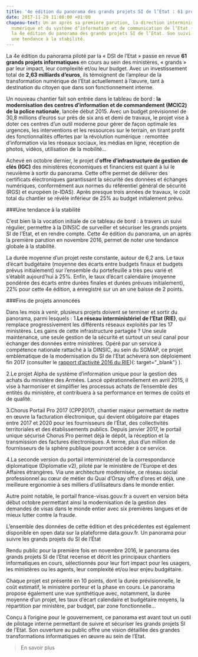 ```yaml
---
title: '4e édition du panorama des grands projets SI de l’État : 61 projets à la loupe'
date: 2017-11-29 11:08:00 +01:00
chapeau-text: Un an après sa première parution, la direction interministérielle du
  numérique et du système d’information et de communication de l’Etat (DINSIC) publie
  la 4e édition du panorama des grands projets SI de l’Etat. Son suivi sur un an montre
  une tendance à la stabilité.
---
```


La 4e édition du panorama piloté par la « DSI de l’Etat » passe en revue **61 grands projets informatiques** en cours au sein des ministères, « grands » par leur impact, leur complexité et/ou leur budget. Avec un investissement total de **2,63 milliards d’euros**, ils témoignent de l’ampleur de la transformation numérique de l’Etat actuellement à l’œuvre, tant à destination du citoyen que dans son fonctionnement interne.

Un nouveau chantier fait son entrée dans le tableau de bord : **la modernisation des centres d’information et de commandement (MCIC2) de la police nationale**, lancée début 2015. Avec un budget prévisionnel de 30,8 millions d’euros sur près de six ans et demi de travaux, le projet vise à doter ces centres d’un outil moderne pour gérer de façon optimale les urgences, les interventions et les ressources sur le terrain, en tirant profit des fonctionnalités offertes par la révolution numérique : remontée d’information via les réseaux sociaux, les médias en ligne, réception de photos, vidéos, utilisation de la mobilité…

Achevé en octobre dernier, le projet d’**offre d’infrastructure de gestion de clés (IGC)** des ministères économiques et financiers est quant à lui le neuvième à sortir du panorama. Cette offre permet de délivrer des certificats électroniques garantissant la sécurité des données et échanges numériques, conformément aux normes du référentiel général de sécurité (RGS) et européen (e-IDAS). Après presque trois années de travaux, le coût total du chantier se révèle inférieur de 25% au budget initialement prévu.
 

###Une tendance à la stabilité

C’est bien là la vocation initiale de ce tableau de bord : à travers un suivi régulier, permettre à la DINSIC de surveiller et sécuriser les grands projets SI de l’Etat, et en rendre compte. Cette 4e édition du panorama, un an après la première parution en novembre 2016, permet de noter une tendance globale à la stabilité.

La durée moyenne d’un projet reste constante, autour de 6,2 ans. Le taux d’écart budgétaire (moyenne des écarts entre budgets finaux et budgets prévus initialement) sur l’ensemble du portefeuille a très peu varié et s’établit aujourd’hui à 25%. Enfin, le taux d’écart calendaire (moyenne pondérée des écarts entre durées finales et durées prévues initialement), 22% pour cette 4e édition, a enregistré sur un an une baisse de 2 points.

###Fins de projets annoncées

Dans les mois à venir, plusieurs projets doivent se terminer et sortir du panorama, parmi lesquels :
1.**Le réseau interministériel de l’Etat (RIE)**, qui remplace progressivement les différents réseaux exploités par les 17 ministères.
Les gains de cette infrastructure partagée ? Une seule maintenance, une seule gestion de la sécurité et surtout un seul canal pour échanger des données entre ministères. Opéré par un service à compétence nationale rattaché à la DINSIC, au sein du SGMAP, ce projet emblématique de la modernisation du SI de l’Etat achèvera son déploiement fin 2017 (consulter le [rapport d’activité 2016 du RIE](https://www.modernisation.gouv.fr/documentation/publications/rapport-activite-2016-reseau-interministeriel-etat)){: target="_blank"}
).
 
2.Le projet Alpha de système d’information unique pour la gestion des achats du ministère des Armées.
Lancé opérationnellement en avril 2015, il vise à harmoniser et simplifier les processus achats de l’ensemble des entités du ministère, et contribuera à sa performance en termes de coûts et de qualité.
 
3.Chorus Portail Pro 2017 (CPP2017), chantier majeur permettant de mettre en œuvre la facturation électronique, qui devient obligatoire par étapes entre 2017 et 2020 pour les fournisseurs de l’État, des collectivités territoriales et des établissements publics.
Depuis janvier 2017, le portail unique sécurisé Chorus Pro permet déjà le dépôt, la réception et la transmission des factures électroniques. A terme, plus d’un million de fournisseurs de la sphère publique pourront accéder à ce service.
 
4.La seconde version du portail interministériel de la correspondance diplomatique (Diplomatie v2), piloté par le ministère de l’Europe et des Affaires étrangères.
Via une architecture modernisée, ce réseau social professionnel au cœur de métier du Quai d’Orsay offre d’ores et déjà, une meilleure ergonomie à ses milliers d’utilisateurs dans le monde entier.

 

Autre point notable, le portail france-visas.gouv.fr a ouvert en version béta début octobre permettant ainsi la modernisation de la gestion des demandes de visas dans le monde entier avec six premières langues et de mieux lutter contre la fraude.

L’ensemble des données de cette édition et des précédentes est également disponible en open data sur la plateforme data.gouv.fr.
Un panorama pour suivre les grands projets du SI de l’État

Rendu public pour la première fois en novembre 2016, le panorama des grands projets SI de l’Etat recense et décrit les principaux chantiers informatiques en cours, sélectionnés pour leur fort impact pour les usagers, les ministères ou les agents, leur complexité et/ou leur enjeu budgétaire.

Chaque projet est présenté en 10 points, dont la durée prévisionnelle, le coût estimatif, le ministère porteur et la phase en cours. Le panorama propose également une vue synthétique avec, notamment, la durée moyenne d’un projet, les taux d’écart calendaire et budgétaire moyens, la répartition par ministère, par budget, par zone fonctionnelle…

Conçu à l’origine pour le gouvernement, ce panorama est avant tout un outil de pilotage interne permettant de suivre et sécuriser les grands projets SI de l’Etat. Son ouverture au public offre une vision détaillée des grandes transformations informatiques en œuvre au sein de l’Etat.

> En savoir plus


